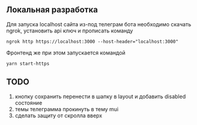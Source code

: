 ## Локальная разработка
Для запуска localhost сайта из-под телеграм бота необходимо скачать ngrok, установить api ключ и прописать команду 

`ngrok http https://localhost:3000 --host-header="localhost:3000"`

Фронтенд же при этом запускается командой

`yarn start-https`

## TODO
1. кнопку сохранить перенести в шапку в layout и добавить disabled состояние
2. темы телеграмма прокинуть в тему mui
3. сделать защиту от скролла вверх